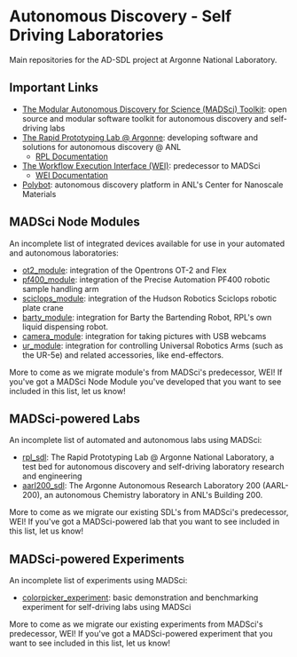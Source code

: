 # Autonomous Discovery - Self Driving Laboratories

Main repositories for the AD-SDL project at Argonne National Laboratory.

## Important Links


- [The Modular Autonomous Discovery for Science (MADSci) Toolkit](https://github.com/AD-SDL/MADSci/): open source and modular software toolkit for autonomous discovery and self-driving labs
- [The Rapid Prototyping Lab @ Argonne](https://rpl.cels.anl.gov/): developing software and solutions for autonomous discovery @ ANL
  - [RPL Documentation](https://rplab.readthedocs.io/en/latest/)
- [The Workflow Execution Interface (WEI)](https://github.com/AD-SDL/wei): predecessor to MADSci
  - [WEI Documentation](https://rpl-wei.readthedocs.io/en/latest/index.html)
- [Polybot](https://cnm.anl.gov/pages/polybot): autonomous discovery platform in ANL's Center for Nanoscale Materials

## MADSci Node Modules

An incomplete list of integrated devices available for use in your automated and autonomous laboratories:

- [ot2_module](https://github.com/AD-SDL/ot2_module): integration of the Opentrons OT-2 and Flex
- [pf400_module](https://github.com/AD-SDL/pf400_module): integration of the Precise Automation PF400 robotic sample handling arm
- [sciclops_module](https://github.com/AD-SDL/sciclops_module): integration of the Hudson Robotics Sciclops robotic plate crane
- [barty_module](https://github.com/AD-SDL/barty_module): integration for Barty the Bartending Robot, RPL's own liquid dispensing robot.
- [camera_module](https://github.com/AD-SDL/camera_module): integration for taking pictures with USB webcams
- [ur_module](https://github.com/AD-SDL/ur_module): integration for controlling Universal Robotics Arms (such as the UR-5e) and related accessories, like end-effectors.

More to come as we migrate module's from MADSci's predecessor, WEI! If you've got a MADSci Node Module you've developed that you want to see included in this list, let us know!

## MADSci-powered Labs

An incomplete list of automated and autonomous labs using MADSci:

- [rpl_sdl](https://github.com/AD-SDL/rpl_sdl): The Rapid Prototyping Lab @ Argonne National Laboratory, a test bed for autonomous discovery and self-driving laboratory research and engineering
- [aarl200_sdl](https://github.com/AD-SDL/aarl200_sdl): The Argonne Autonomous Research Laboratory 200 (AARL-200), an autonomous Chemistry laboratory in ANL's Building 200.

More to come as we migrate our existing SDL's from MADSci's predecessor, WEI! If you've got a MADSci-powered lab that you want to see included in this list, let us know!

## MADSci-powered Experiments

An incomplete list of experiments using MADSci:

- [colorpicker_experiment](https://github.com/AD-SDL/colorpicker_experiment): basic demonstration and benchmarking experiment for self-driving labs using MADSci

More to come as we migrate our existing experiments from MADSci's predecessor, WEI! If you've got a MADSci-powered experiment that you want to see included in this list, let us know!
